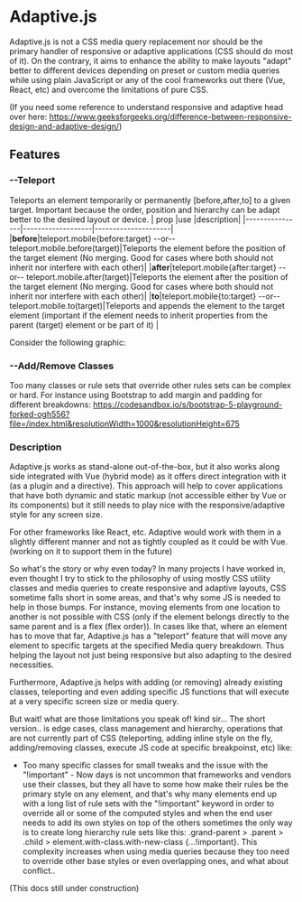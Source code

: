 # Adaptive.js

Adaptive.js is not a CSS media query replacement nor should be the primary handler of responsive or adaptive applications (CSS should do most of it). On the contrary, it aims to enhance the ability to make layouts "adapt" better to different devices depending on preset or custom media queries while using plain JavaScript or any of the cool frameworks out there (Vue, React, etc) and overcome the limitations of pure CSS.

(If you need some reference to understand responsive and adaptive head over here: https://www.geeksforgeeks.org/difference-between-responsive-design-and-adaptive-design/)

## Features

### --Teleport

Teleports an element temporarily or permanently [before,after,to] to a given target. Important because the order, position and hierarchy can be adapt better to the desired layout or device.
| prop |use |description|
|----------------|-------------------|---------------------|
|**before**|teleport.mobile{before:target} --or-- teleport.mobile.before(target)|Teleports the element before the position of the target element (No merging. Good for cases where both should not inherit nor interfere with each other)|
|**after**|teleport.mobile{after:target} --or-- teleport.mobile.after(target)|Teleports the element after the position of the target element (No merging. Good for cases where both should not inherit nor interfere with each other)|
|**to**|teleport.mobile{to:target} --or-- teleport.mobile.to(target)|Teleports and appends the element to the target element (important if the element needs to inherit properties from the parent (target) element or be part of it) |

Consider the following graphic:

### --Add/Remove Classes

Too many classes or rule sets that override other rules sets can be complex or hard.
For instance using Bootstrap to add margin and padding for different breakdowns:
https://codesandbox.io/s/bootstrap-5-playground-forked-ogh556?file=/index.html&resolutionWidth=1000&resolutionHeight=675

### Description

Adaptive.js works as stand-alone out-of-the-box, but it also works along side integrated with Vue (hybrid mode) as it offers direct integration with it (as a plugin and a directive). This approach will help to cover applications that have both dynamic and static markup (not accessible either by Vue or its components) but it still needs to play nice with the responsive/adaptive style for any screen size.

For other frameworks like React, etc. Adaptive would work with them in a slightly different manner and not as tightly coupled as it could be with Vue. (working on it to support them in the future)

So what's the story or why even today? In many projects I have worked in, even thought I try to stick to the philosophy of using mostly CSS utility classes and media queries to create responsive and adaptive layouts, CSS sometime falls short in some areas, and that's why some JS is needed to help in those bumps. For instance, moving elements from one location to another is not possible with CSS (only if the element belongs directly to the same parent and is a flex (flex order)). In cases like that, where an element has to move that far, Adaptive.js has a "teleport" feature that will move any element to specific targets at the specified Media query breakdown. Thus helping the layout not just being responsive but also adapting to the desired necessities.

Furthermore, Adaptive.js helps with adding (or removing) already existing classes, teleporting and even adding specific JS functions that will execute at a very specific screen size or media query.

But wait! what are those limitations you speak of! kind sir...
The short version.. is edge cases, class management and hierarchy, operations that are not currently part of CSS (teleporting, adding inline style on the fly, adding/removing classes, execute JS code at specific breakpoinst, etc) like:

-   Too many specific classes for small tweaks and the issue with the "!important" - Now days is not uncommon that frameworks and vendors use their classes, but they all have to some how make their rules be the primary style on any element, and that's why many elements end up with a long list of rule sets with the "!important" keyword in order to override all or some of the computed styles and when the end user needs to add its own styles on top of the others sometimes the only way is to create long hierarchy rule sets like this: .grand-parent > .parent > .child > element.with-class.with-new-class {...!important}. This complexity increases when using media queries because they too need to override other base styles or even overlapping ones, and what about conflict..

(This docs still under construction)
